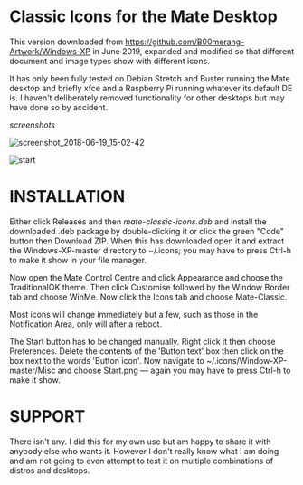 # Classic Icons for the Mate Desktop
  

This version downloaded from https://github.com/B00merang-Artwork/Windows-XP in June 2019, expanded and modified so that different document and image types show with different icons.

It has only been fully tested on Debian Stretch and Buster running the Mate desktop and briefly xfce and a Raspberry Pi running whatever its default DE is.  I haven't deliberately removed functionality for other desktops but may have done so by accident.

*screenshots*

![screenshot_2018-06-19_15-02-42](https://github.com/ThePillenwerfer/Windows-XP/blob/master/Misc/Screenshot%20at%202019-06-16%2015-13-04.png)

![start](https://github.com/ThePillenwerfer/Windows-XP/blob/master/Misc/menu.png)



# INSTALLATION

Either click Releases and then *mate-classic-icons.deb* and install the downloaded .deb package by double-clicking it or click the green "Code" button then Download ZIP.  When this has downloaded open it and extract the Windows-XP-master directory to ~/.icons; you may have to press Ctrl-h to make it show in your file manager.

Now open the Mate Control Centre and click Appearance and choose the TraditionalOK theme.  Then click Customise followed by the Window Border tab and choose WinMe.  Now click the Icons tab and choose Mate-Classic.

Most icons will change immediately but a few, such as those in the Notification Area, only will after a reboot.

The Start button has to be changed manually.  Right click it then choose Preferences.  Delete the contents of the 'Button text' box then click on the box next to the words 'Button icon'.  Now navigate to ~/.icons/Window-XP-master/Misc and choose Start.png — again you may have to press Ctrl-h to make it show.


# SUPPORT

There isn't any.  I did this for my own use but am happy to share it with anybody else who wants it.  However I don't really know what I am doing and am not going to even attempt to test it on multiple combinations of distros and desktops.

